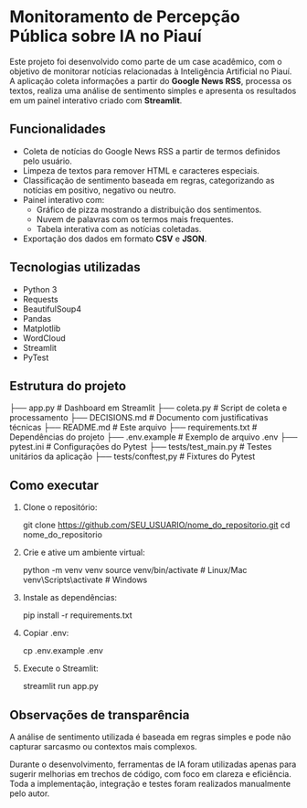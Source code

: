 # Monitoramento de Percepção Pública sobre IA no Piauí

Este projeto foi desenvolvido como parte de um case acadêmico, com o objetivo de monitorar notícias relacionadas à Inteligência Artificial no Piauí.  
A aplicação coleta informações a partir do **Google News RSS**, processa os textos, realiza uma análise de sentimento simples e apresenta os resultados em um painel interativo criado com **Streamlit**.


## Funcionalidades

- Coleta de notícias do Google News RSS a partir de termos definidos pelo usuário.  
- Limpeza de textos para remover HTML e caracteres especiais.  
- Classificação de sentimento baseada em regras, categorizando as notícias em positivo, negativo ou neutro.  
- Painel interativo com:
  - Gráfico de pizza mostrando a distribuição dos sentimentos.  
  - Nuvem de palavras com os termos mais frequentes.  
  - Tabela interativa com as notícias coletadas.  
- Exportação dos dados em formato **CSV** e **JSON**.  


## Tecnologias utilizadas

- Python 3  
- Requests  
- BeautifulSoup4  
- Pandas  
- Matplotlib  
- WordCloud  
- Streamlit  
- PyTest


## Estrutura do projeto

├── app.py              # Dashboard em Streamlit
├── coleta.py           # Script de coleta e processamento
├── DECISIONS.md        # Documento com justificativas técnicas
├── README.md           # Este arquivo
├── requirements.txt    # Dependências do projeto
├── .env.example        # Exemplo de arquivo .env
├── pytest.ini          # Configurações do Pytest
├── tests/test_main.py  # Testes unitários da aplicação
├── tests/conftest,py   # Fixtures do Pytest

## Como executar

1. Clone o repositório:

    git clone https://github.com/SEU_USUARIO/nome_do_repositorio.git
    cd nome_do_repositorio

2. Crie e ative um ambiente virtual:

    python -m venv venv
    source venv/bin/activate   # Linux/Mac
    venv\Scripts\activate      # Windows

3. Instale as dependências:

    pip install -r requirements.txt

4. Copiar .env:

    cp .env.example .env

5. Execute o Streamlit:

    streamlit run app.py

## Observações de transparência ##

A análise de sentimento utilizada é baseada em regras simples e pode não capturar sarcasmo ou contextos mais complexos.

Durante o desenvolvimento, ferramentas de IA foram utilizadas apenas para sugerir melhorias em trechos de código, com foco em clareza e eficiência. Toda a implementação, integração e testes foram realizados manualmente pelo autor.